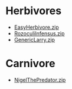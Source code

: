 # Herbivores
* [EasyHerbivore.zip](/Easy_Herbivore/EasyHerbivore.zip)
* [RozoculiInfensus.zip](/Rozoculi_lnfensus/RozoculiInfensus.zip)
* [GenericLarry.zip](/Generic_Larry/GenericLarry.zip)
# Carnivore
* [NigelThePredator.zip](Nigel_The_Predator/NigelThePredator.zip)

